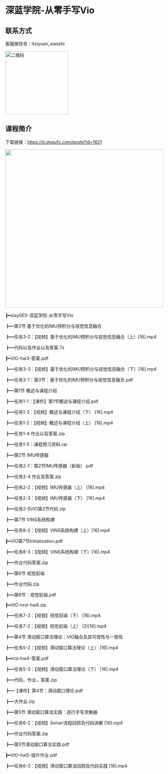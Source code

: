 # 深蓝学院-从零手写Vio

## 联系方式

客服微信号：itziyuan_xiaozhi

<img src="https://ziyuanyun.oss-cn-guangzhou.aliyuncs.com/common/20240614073449/666b82192834a.jpg" width="200" height="200" alt="二维码">

## 课程简介

下载链接：https://it.dyqufx.com/posts?id=1621

<img src="https://ziyuanyun.oss-cn-guangzhou.aliyuncs.com/yun/20240515153432/6644658844c68.jpg" width="500" alt="">

  ┣━slxy003-深蓝学院-从零手写Vio

 ┣━第3节 基于优化的IMU预积分与视觉信息融合

 ┣━任务3-2：【视频】基于优化的IMU预积分与视觉信息融合（上）[16].mp4

 ┣━代码以及作业以及答案.7z

 ┣━VIO-hw3-答案.pdf

 ┣━任务3-3：【视频】基于优化的IMU预积分与视觉信息融合（下）[16].mp4

 ┣━任务3-1：第3节：基于优化的IMU预积分与视觉信息融合.pdf

 ┣━第1节 概述与课程介绍

 ┣━任务1-1：【课件】第1节概述与课程介绍.pdf

 ┣━任务1-3：【视频】概述与课程介绍（下） [16].mp4

 ┣━任务1-2：【视频】概述与课程介绍（上） [16].mp4

 ┣━任务1-4 作业以及答案.zip

 ┣━任务1-5：课程预习资料.rar

 ┣━第2节 IMU传感器

 ┣━任务2-1：第2节IMU传感器（新版）.pdf

 ┣━任务2-4 作业及答案.zip

 ┣━任务2-2：【视频】IMU传感器（上） [16].mp4

 ┣━任务2-3：【视频】IMU传感器（下） [16].mp4

 ┣━任务2-5VIO第2节代码.zip

 ┣━第7节 VINS系统构建

 ┣━任务8-2：【视频】VINS系统构建（上）[16].mp4

 ┣━VIO第7节Initialization.pdf

 ┣━任务8-3：【视频】VINS系统构建（下）[16].mp4

 ┣━作业代码答案.zip

 ┣━第6节 视觉前端

 ┣━作业代码.zip

 ┣━第6节：视觉前端.pdf

 ┣━VIO-nrsl-hw6.zip

 ┣━任务7-3：【视频】视觉前端（下） [16].mp4

 ┣━任务7-2：【视频】视觉前端（上） (2)[16].mp4

 ┣━第4节 滑动窗口算法理论：VIO融合及其可观性与一致性

 ┣━任务5-2：【视频】滑动窗口算法理论（上） [16].mp4

 ┣━nrsl-hw4-答案.pdf

 ┣━任务5-3：【视频】滑动窗口算法理论（下） [16].mp4

 ┣━代码，作业，答案.zip

 ┣━【课件】第4节：滑动窗口理论.pdf

 ┣━大作业.zip

 ┣━第5节 滑动窗口算法实践：逐行手写求解器

 ┣━任务6-2：【视频】Solver流程回顾及代码讲解 [16].mp4

 ┣━作业代码答案.zip

 ┣━第5节滑动窗口算法实践.pdf

 ┣━VIO-hw5-提升作业.pdf

 ┣━任务6-3：【视频】滑动窗口算法回顾及代码实践 [16].mp4

  